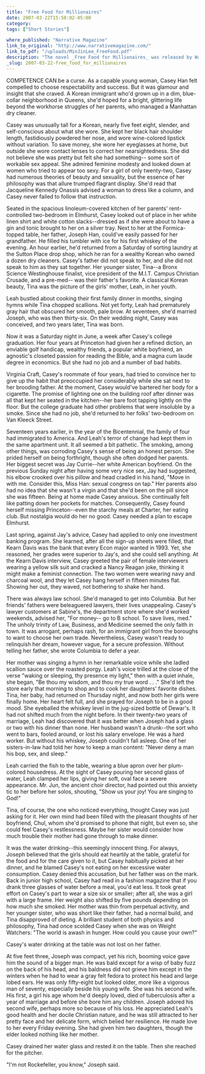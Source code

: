 ```yaml
---
title: "Free Food for Millionaires"
date: 2007-03-22T15:58:02-05:00
category: 
tags: ["Short Stories"]

where_published: "Narrative Magazine"
link_to_original: "http://www.narrativemagazine.com/"
link_to_pdf: "/uploads/MinJinLee_FreeFood.pdf"
description: "The novel _Free Food for Millionaires_ was released by Warner Books May 2007. "
_slug: 2007-03-22-free_food_for_millionaires
---
```


COMPETENCE CAN be a curse. As a capable young woman, Casey Han felt compelled to choose respectability and success. But it was glamour and insight that she craved. A Korean immigrant who'd grown up in a dim, blue-collar neighborhood in Queens, she'd hoped for a bright, glittering life beyond the workhorse struggles of her parents, who managed a Manhattan dry cleaner.

Casey was unusually tall for a Korean, nearly five feet eight, slender, and self-conscious about what she wore. She kept her black hair shoulder length, fastidiously powdered her nose, and wore wine-colored lipstick without variation. To save money, she wore her eyeglasses at home, but outside she wore contact lenses to correct her nearsightedness. She did not believe she was pretty but felt she had something-- some sort of workable sex appeal. She admired feminine modesty and looked down at women who tried to appear too sexy. For a girl of only twenty-two, Casey had numerous theories of beauty and sexuality, but the essence of her philosophy was that allure trumped flagrant display. She'd read that Jacqueline Kennedy Onassis advised a woman to dress like a column, and Casey never failed to follow that instruction.

Seated in the spacious linoleum-covered kitchen of her parents' rent-controlled two-bedroom in Elmhurst, Casey looked out of place in her white linen shirt and white cotton slacks--dressed as if she were about to have a gin and tonic brought to her on a silver tray. Next to her at the Formica-topped table, her father, Joseph Han, could've easily passed for her grandfather. He filled his tumbler with ice for his first whiskey of the evening. An hour earlier, he'd returned from a Saturday of sorting laundry at the Sutton Place drop shop, which he ran for a wealthy Korean who owned a dozen dry cleaners. Casey's father did not speak to her, and she did not speak to him as they sat together. Her younger sister, Tina--a Bronx Science Westinghouse finalist, vice president of the M.I.T. Campus Christian Crusade, and a pre-med-- was their father's favorite. A classical Korean beauty, Tina was the picture of the girls' mother, Leah, in her youth.

Leah bustled about cooking their first family dinner in months, singing hymns while Tina chopped scallions. Not yet forty, Leah had prematurely gray hair that obscured her smooth, pale brow. At seventeen, she'd married Joseph, who was then thirty-six. On their wedding night, Casey was conceived, and two years later, Tina was born.

Now it was a Saturday night in June, a week after Casey's college graduation. Her four years at Princeton had given her a refined diction, an enviable golf handicap, wealthy friends, a popular white boyfriend, an agnostic's closeted passion for reading the Bible, and a magna cum laude degree in economics. But she had no job and a number of bad habits.

Virginia Craft, Casey's roommate of four years, had tried to convince her to give up the habit that preoccupied her considerably while she sat next to her brooding father. At the moment, Casey would've bartered her body for a cigarette. The promise of lighting one on the building roof after dinner was all that kept her seated in the kitchen--her bare foot tapping lightly on the floor. But the college graduate had other problems that were insoluble by a smoke. Since she had no job, she'd returned to her folks' two-bedroom on Van Kleeck Street.

Seventeen years earlier, in the year of the Bicentennial, the family of four had immigrated to America. And Leah's terror of change had kept them in the same apartment unit. It all seemed a bit pathetic. The smoking, among other things, was corroding Casey's sense of being an honest person. She prided herself on being forthright, though she often dodged her parents. Her biggest secret was Jay Currie--her white American boyfriend. On the previous Sunday night after having some very nice sex, Jay had suggested, his elbow crooked over his pillow and head cradled in his hand, "Move in with me. Consider this, Miss Han: sexual congress on tap." Her parents also had no idea that she wasn't a virgin and that she'd been on the pill since she was fifteen. Being at home made Casey anxious. She continually felt like patting down her pockets for matches. Consequently, Casey found herself missing Princeton--even the starchy meals at Charter, her eating club. But nostalgia would do her no good. Casey needed a plan to escape Elmhurst.

Last spring, against Jay's advice, Casey had applied to only one investment banking program. She learned, after all the sign-up sheets were filled, that Kearn Davis was the bank that every Econ major wanted in 1993\. Yet, she reasoned, her grades were superior to Jay's, and she could sell anything. At the Kearn Davis interview, Casey greeted the pair of female interviewers wearing a yellow silk suit and cracked a Nancy Reagan joke, thinking it might make a feminist connection. The two women were wearing navy and charcoal wool, and they let Casey hang herself in fifteen minutes flat. Showing her out, they waved, not bothering to shake her hand.

There was always law school. She'd managed to get into Columbia. But her friends' fathers were beleaguered lawyers, their lives unappealing. Casey's lawyer customers at Sabine's, the department store where she'd worked weekends, advised her, "For money-- go to B school. To save lives, med." The unholy trinity of Law, Business, and Medicine seemed the only faith in town. It was arrogant, perhaps rash, for an immigrant girl from the boroughs to want to choose her own trade. Nevertheless, Casey wasn't ready to relinquish her dream, however vague, for a secure profession. Without telling her father, she wrote Columbia to defer a year.

Her mother was singing a hymn in her remarkable voice while she ladled scallion sauce over the roasted porgy. Leah's voice trilled at the close of the verse "waking or sleeping, thy presence my light," then with a quiet inhale, she began, "Be thou my wisdom, and thou my true word . . ." She'd left the store early that morning to shop and to cook her daughters' favorite dishes. Tina, her baby, had returned on Thursday night, and now both her girls were finally home. Her heart felt full, and she prayed for Joseph to be in a good mood. She eyeballed the whiskey level in the jug-sized bottle of Dewar's. It had not shifted much from the night before. In their twenty-two years of marriage, Leah had discovered that it was better when Joseph had a glass or two with his dinner than none. Her husband wasn't a drunk--the sort who went to bars, fooled around, or lost his salary envelope. He was a hard worker. But without his whiskey, Joseph couldn't fall asleep. One of her sisters-in-law had told her how to keep a man content: "Never deny a man his bop, sex, and sleep."

Leah carried the fish to the table, wearing a blue apron over her plum-colored housedress. At the sight of Casey pouring her second glass of water, Leah clamped her lips, giving her soft, oval face a severe appearance. Mr. Jun, the ancient choir director, had pointed out this anxiety tic to her before her solos, shouting, "Show us your joy! You are singing to God!"

Tina, of course, the one who noticed everything, thought Casey was just asking for it. Her own mind had been filled with the pleasant thoughts of her boyfriend, Chul, whom she'd promised to phone that night, but even so, she could feel Casey's restlessness. Maybe her sister would consider how much trouble their mother had gone through to make dinner.

It was the water drinking--this seemingly innocent thing. For always, Joseph believed that the girls should eat heartily at the table, grateful for the food and for the care given to it, but Casey habitually picked at her dinner, and he blamed Casey's not eating on her excessive water consumption. Casey denied this accusation, but her father was on the mark. Back in junior high school, Casey had read in a fashion magazine that if you drank three glasses of water before a meal, you'd eat less. It took great effort on Casey's part to wear a size six or smaller; after all, she was a girl with a large frame. Her weight also shifted by five pounds depending on how much she smoked. Her mother was thin from perpetual activity, and her younger sister, who was short like their father, had a normal build, and Tina disapproved of dieting. A brilliant student of both physics and philosophy, Tina had once scolded Casey when she was on Weight Watchers: "The world is awash in hunger. How could you cause your own?"

Casey's water drinking at the table was not lost on her father.

At five feet three, Joseph was compact, yet his rich, booming voice gave him the sound of a bigger man. He was bald except for a wisp of baby fuzz on the back of his head, and his baldness did not grieve him except in the winters when he had to wear a gray felt fedora to protect his head and large lobed ears. He was only fifty-eight but looked older, more like a vigorous man of seventy, especially beside his young wife. She was his second wife. His first, a girl his age whom he'd deeply loved, died of tuberculosis after a year of marriage and before she bore him any children. Joseph adored his second wife, perhaps more so because of his loss. He appreciated Leah's good health and her docile Christian nature, and he was still attracted to her pretty face and her delicate form, which belied her resilience. He made love to her every Friday evening. She had given him two daughters, though the elder looked nothing like her mother.

Casey drained her water glass and rested it on the table. Then she reached for the pitcher.

"I'm not Rockefeller, you know," Joseph said.
